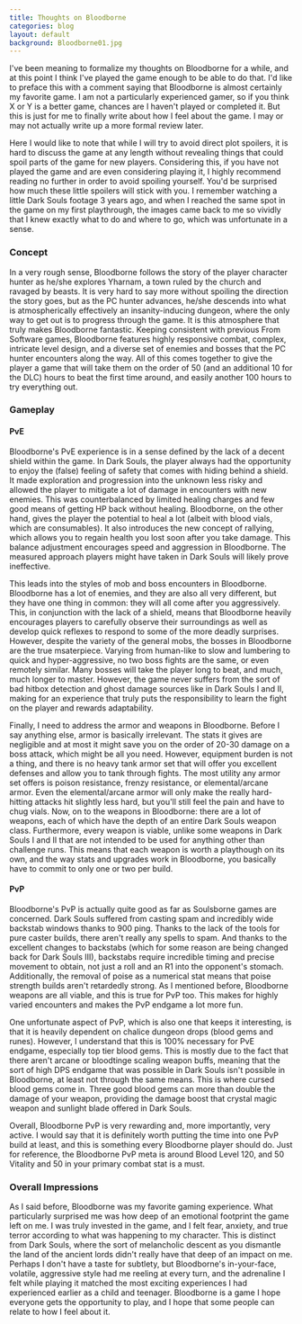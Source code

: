 ```yaml
---
title: Thoughts on Bloodborne
categories: blog
layout: default
background: Bloodborne01.jpg
---
```

I've been meaning to formalize my thoughts on Bloodborne for a while, and at this point I think I've played the game enough to be able to do that. I'd like to preface this with a comment saying that Bloodborne is almost certainly my favorite game. I am not a particularly experienced gamer, so if you think X or Y is a better game, chances are I haven't played or completed it. But this is just for me to finally write about how I feel about the game. I may or may not actually write up a more formal review later.

Here I would like to note that while I will try to avoid direct plot spoilers, it is hard to discuss the game at any length without revealing things that could spoil parts of the game for new players. Considering this, if you have not played the game and are even considering playing it, I highly recommend reading no further in order to avoid spoiling yourself. You'd be surprised how much these little spoilers will stick with you. I remember watching a little Dark Souls footage 3 years ago, and when I reached the same spot in the game on my first playthrough, the images came back to me so vividly that I knew exactly what to do and where to go, which was unfortunate in a sense.

### Concept

In a very rough sense, Bloodborne follows the story of the player character hunter as he/she explores Yharnam, a town ruled by the church and ravaged by beasts. It is very hard to say more without spoiling the direction the story goes, but as the PC hunter advances, he/she descends into what is atmospherically effectively an insanity-inducing dungeon, where the only way to get out is to progress through the game. It is this atmosphere that truly makes Bloodborne fantastic. Keeping consistent with previous From Software games, Bloodborne features highly responsive combat, complex, intricate level design, and a diverse set of enemies and bosses that the PC hunter encounters along the way. All of this comes together to give the player a game that will take them on the order of 50 (and an additional 10 for the DLC) hours to beat the first time around, and easily another 100 hours to try everything out.

### Gameplay

#### PvE

Bloodborne's PvE experience is in a sense defined by the lack of a decent shield within the game. In Dark Souls, the player always had the opportunity to enjoy the (false) feeling of safety that comes with hiding behind a shield. It made exploration and progression into the unknown less risky and allowed the player to mitigate a lot of damage in encounters with new enemies. This was counterbalanced by limited healing charges and few good means of getting HP back without healing. Bloodborne, on the other hand, gives the player the potential to heal a lot (albeit with blood vials, which are consumables). It also introduces the new concept of rallying, which allows you to regain health you lost soon after you take damage. This balance adjustment encourages speed and aggression in Bloodborne. The measured approach players might have taken in Dark Souls will likely prove ineffective.

This leads into the styles of mob and boss encounters in Bloodborne. Bloodborne has a lot of enemies, and they are also all very different, but they have one thing in common: they will all come after you aggressively. This, in conjunction with the lack of a shield, means that Bloodborne heavily encourages players to carefully observe their surroundings as well as develop quick reflexes to respond to some of the more deadly surprises. However, despite the variety of the general mobs, the bosses in Bloodborne are the true msaterpiece. Varying from human-like to slow and lumbering to quick and hyper-aggressive, no two boss fights are the same, or even remotely similar. Many bosses will take the player long to beat, and much, much longer to master. However, the game never suffers from the sort of bad hitbox detection and ghost damage sources like in Dark Souls I and II, making for an experience that truly puts the responsibility to learn the fight on the player and rewards adaptability.

Finally, I need to address the armor and weapons in Bloodborne. Before I say anything else, armor is basically irrelevant. The stats it gives are negligible and at most it might save you on the order of 20-30 damage on a boss attack, which might be all you need. However, equipment burden is not a thing, and there is no heavy tank armor set that will offer you excellent defenses and allow you to tank through fights. The most utility any armor set offers is poison resistance, frenzy resistance, or elemental/arcane armor. Even the elemental/arcane armor will only make the really hard-hitting attacks hit slightly less hard, but you'll still feel the pain and have to chug vials. Now, on to the weapons in Bloodborne: there are a lot of weapons, each of which have the depth of an entire Dark Souls weapon class. Furthermore, every weapon is viable, unlike some weapons in Dark Souls I and II that are not intended to be used for anything other than challenge runs. This means that each weapon is worth a playthough on its own, and the way stats and upgrades work in Bloodborne, you basically have to commit to only one or two per build.

#### PvP

Bloodborne's PvP is actually quite good as far as Soulsborne games are concerned. Dark Souls suffered from casting spam and incredibly wide backstab windows thanks to 900 ping. Thanks to the lack of the tools for pure caster builds, there aren't really any spells to spam. And thanks to the excellent changes to backstabs (which for some reason are being changed back for Dark Souls III), backstabs require incredible timing and precise movement to obtain, not just a roll and an R1 into the opponent's stomach. Additionally, the removal of poise as a numerical stat means that poise strength builds aren't retardedly strong. As I mentioned before, Bloodborne weapons are all viable, and this is true for PvP too. This makes for highly varied encounters and makes the PvP endgame a lot more fun.

One unfortunate aspect of PvP, which is also one that keeps it interesting, is that it is heavily dependent on chalice dungeon drops (blood gems and runes). However, I understand that this is 100% necessary for PvE endgame, especially top tier blood gems. This is mostly due to the fact that there aren't arcane or bloodtinge scaling weapon buffs, meaning that the sort of high DPS endgame that was possible in Dark Souls isn't possible in Bloodborne, at least not through the same means. This is where cursed blood gems come in. Three good blood gems can more than double the damage of your weapon, providing the damage boost that crystal magic weapon and sunlight blade offered in Dark Souls.

Overall, Bloodborne PvP is very rewarding and, more importantly, very active. I would say that it is definitely worth putting the time into one PvP build at least, and this is something every Bloodborne player should do. Just for reference, the Bloodborne PvP meta is around Blood Level 120, and 50 Vitality and 50 in your primary combat stat is a must.

### Overall Impressions

As I said before, Bloodborne was my favorite gaming experience. What particularly surprised me was how deep of an emotional footprint the game left on me. I was truly invested in the game, and I felt fear, anxiety, and true terror according to what was happening to my character. This is distinct from Dark Souls, where the sort of melancholic descent as you dismantle the land of the ancient lords didn't really have that deep of an impact on me. Perhaps I don't have a taste for subtlety, but Bloodborne's in-your-face, volatile, aggressive style had me reeling at every turn, and the adrenaline I felt while playing it matched the most exciting experiences I had experienced earlier as a child and teenager. Bloodborne is a game I hope everyone gets the opportunity to play, and I hope that some people can relate to how I feel about it.
